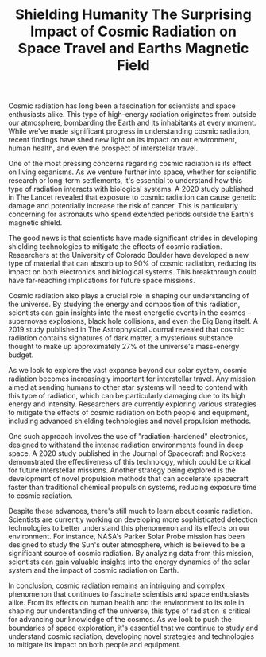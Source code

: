 ﻿---
title: "Shielding Humanity The Surprising Impact of Cosmic Radiation on Space Travel and Earths Magnetic Field"
description: "Explore the mysteries of the cosmos with cutting-edge space science discoveries, astronomical breakthroughs, and the latest research in space exploration."
pubDate: 2025-07-01
category: "space"
tags: []
image: "/assets/blog-placeholder-1.svg"
---

Cosmic radiation has long been a fascination for scientists and space enthusiasts alike. This type of high-energy radiation originates from outside our atmosphere, bombarding the Earth and its inhabitants at every moment. While we've made significant progress in understanding cosmic radiation, recent findings have shed new light on its impact on our environment, human health, and even the prospect of interstellar travel.

One of the most pressing concerns regarding cosmic radiation is its effect on living organisms. As we venture further into space, whether for scientific research or long-term settlements, it's essential to understand how this type of radiation interacts with biological systems. A 2020 study published in The Lancet revealed that exposure to cosmic radiation can cause genetic damage and potentially increase the risk of cancer. This is particularly concerning for astronauts who spend extended periods outside the Earth's magnetic shield.

The good news is that scientists have made significant strides in developing shielding technologies to mitigate the effects of cosmic radiation. Researchers at the University of Colorado Boulder have developed a new type of material that can absorb up to 90% of cosmic radiation, reducing its impact on both electronics and biological systems. This breakthrough could have far-reaching implications for future space missions.

Cosmic radiation also plays a crucial role in shaping our understanding of the universe. By studying the energy and composition of this radiation, scientists can gain insights into the most energetic events in the cosmos – supernovae explosions, black hole collisions, and even the Big Bang itself. A 2019 study published in The Astrophysical Journal revealed that cosmic radiation contains signatures of dark matter, a mysterious substance thought to make up approximately 27% of the universe's mass-energy budget.

As we look to explore the vast expanse beyond our solar system, cosmic radiation becomes increasingly important for interstellar travel. Any mission aimed at sending humans to other star systems will need to contend with this type of radiation, which can be particularly damaging due to its high energy and intensity. Researchers are currently exploring various strategies to mitigate the effects of cosmic radiation on both people and equipment, including advanced shielding technologies and novel propulsion methods.

One such approach involves the use of "radiation-hardened" electronics, designed to withstand the intense radiation environments found in deep space. A 2020 study published in the Journal of Spacecraft and Rockets demonstrated the effectiveness of this technology, which could be critical for future interstellar missions. Another strategy being explored is the development of novel propulsion methods that can accelerate spacecraft faster than traditional chemical propulsion systems, reducing exposure time to cosmic radiation.

Despite these advances, there's still much to learn about cosmic radiation. Scientists are currently working on developing more sophisticated detection technologies to better understand this phenomenon and its effects on our environment. For instance, NASA's Parker Solar Probe mission has been designed to study the Sun's outer atmosphere, which is believed to be a significant source of cosmic radiation. By analyzing data from this mission, scientists can gain valuable insights into the energy dynamics of the solar system and the impact of cosmic radiation on Earth.

In conclusion, cosmic radiation remains an intriguing and complex phenomenon that continues to fascinate scientists and space enthusiasts alike. From its effects on human health and the environment to its role in shaping our understanding of the universe, this type of radiation is critical for advancing our knowledge of the cosmos. As we look to push the boundaries of space exploration, it's essential that we continue to study and understand cosmic radiation, developing novel strategies and technologies to mitigate its impact on both people and equipment.
